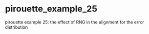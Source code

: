 # pirouette_example_25
pirouette example 25: the effect of RNG in the alignment for the error distribution
